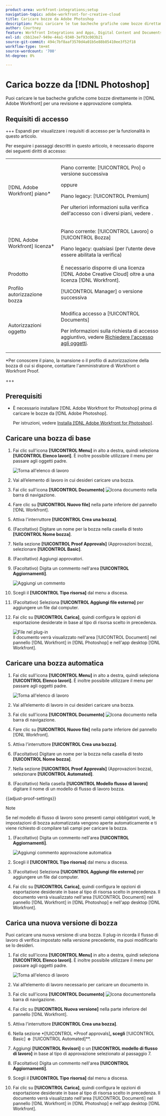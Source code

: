 ```yaml
---
product-area: workfront-integrations;setup
navigation-topic: adobe-workfront-for-creative-cloud
title: Caricare bozze da Adobe Photoshop
description: Puoi caricare le tue bacheche grafiche come bozze direttamente in Adobe Workfront per una revisione e approvazione completa.
author: Courtney
feature: Workfront Integrations and Apps, Digital Content and Documents
exl-id: cbb12ee7-949e-44a1-9340-3ef93c003b21
source-git-commit: 494c7bf8aaf3570d4a01b5e88b85410ee3f52f18
workflow-type: tm+mt
source-wordcount: '700'
ht-degree: 0%

---
```


# Carica bozze da [!DNL Photoshop]

Puoi caricare le tue bacheche grafiche come bozze direttamente in [!DNL Adobe Workfront] per una revisione e approvazione completa.

## Requisiti di accesso

+++ Espandi per visualizzare i requisiti di accesso per la funzionalità in questo articolo.

Per eseguire i passaggi descritti in questo articolo, è necessario disporre dei seguenti diritti di accesso:

<table style="table-layout:auto"> 
 <col> 
 <col> 
 <tbody> 
  <tr> 
   <td role="rowheader">[!DNL Adobe Workfront] piano*</td> 
   <td> <p>Piano corrente: [!UICONTROL Pro] o versione successiva</p> <p>oppure</p> <p>Piano legacy: [!UICONTROL Premium]</p> <p>Per ulteriori informazioni sulla verifica dell'accesso con i diversi piani, vedere .</p> </td> 
  </tr> 
  <tr> 
   <td role="rowheader">[!DNL Adobe Workfront] licenza*</td> 
   <td> <p>Piano corrente: [!UICONTROL Lavoro] o [!UICONTROL Bozza]</p> <p>Piano legacy: qualsiasi (per l’utente deve essere abilitata la verifica)</p> </td> 
  </tr> 
  <tr> 
   <td role="rowheader">Prodotto</td> 
   <td>È necessario disporre di una licenza [!DNL Adobe Creative Cloud] oltre a una licenza [!DNL Workfront].</td> 
  </tr> 
  <tr> 
   <td role="rowheader">Profilo autorizzazione bozza </td> 
   <td>[!UICONTROL Manager] o versione successiva</td> 
  </tr> 
  <tr> 
   <td role="rowheader">Autorizzazioni oggetto</td> 
   <td> <p>Modifica accesso a [!UICONTROL Documents]</p> <p>Per informazioni sulla richiesta di accesso aggiuntivo, vedere <a href="../../workfront-basics/grant-and-request-access-to-objects/request-access.md" class="MCXref xref">Richiedere l'accesso agli oggetti</a>.</p> </td> 
  </tr> 
 </tbody> 
</table>

&#42;Per conoscere il piano, la mansione o il profilo di autorizzazione della bozza di cui si dispone, contattare l&#39;amministratore di Workfront o Workfront Proof.

+++

## Prerequisiti

* È necessario installare [!DNL Adobe Workfront for Photoshop] prima di caricare le bozze da [!DNL Adobe Photoshop].

  Per istruzioni, vedere [Installa [!DNL Adobe Workfront for Photoshop]](../../workfront-integrations-and-apps/adobe-workfront-for-creative-cloud/wf-cc-install-ps.md).

## Caricare una bozza di base

1. Fai clic sull&#39;icona **[!UICONTROL Menu]** in alto a destra, quindi seleziona **[!UICONTROL Elenco lavori]**. È inoltre possibile utilizzare il menu per passare agli oggetti padre.

   ![Torna all&#39;elenco di lavoro](assets/go-back-to-work-list-350x314.png)

1. Vai all’elemento di lavoro in cui desideri caricare una bozza.
1. Fai clic sull&#39;icona **[!UICONTROL Documento]** ![Icona documento](assets/documents.png) nella barra di navigazione.
1. Fare clic su **[!UICONTROL Nuovo file]** nella parte inferiore del pannello [!DNL Workfront].
1. Attiva l&#39;interruttore **[!UICONTROL Crea una bozza]**.
1. (Facoltativo) Digitare un nome per la bozza nella casella di testo **[!UICONTROL Nome bozza]**.
1. Nella sezione **[!UICONTROL Proof Approvals]** (Approvazioni bozza), selezionare **[!UICONTROL Basic]**.
1. (Facoltativo) Aggiungi approvatori.
1. (Facoltativo) Digita un commento nell&#39;area **[!UICONTROL Aggiornamenti]**.

   ![Aggiungi un commento](assets/add-comment.png)

1. Scegli il **[!UICONTROL Tipo risorsa]** dal menu a discesa.

1. (Facoltativo) Seleziona **[!UICONTROL Aggiungi file esterno]** per aggiungere un file dal computer.
1. Fai clic su **[!UICONTROL Carica]**, quindi configura le opzioni di esportazione desiderate in base al tipo di risorsa scelto in precedenza.

   ![File nel plug-in](assets/plugin-files-350x307.png)\
   Il documento verrà visualizzato nell&#39;area [!UICONTROL Documenti] nel pannello [!DNL Workfront] in [!DNL Photoshop] e nell&#39;app desktop [!DNL Workfront].


## Caricare una bozza automatica

1. Fai clic sull&#39;icona **[!UICONTROL Menu]** in alto a destra, quindi seleziona **[!UICONTROL Elenco lavori]**. È inoltre possibile utilizzare il menu per passare agli oggetti padre.

   ![Torna all&#39;elenco di lavoro](assets/go-back-to-work-list-350x314.png)

1. Vai all’elemento di lavoro in cui desideri caricare una bozza.
1. Fai clic sull&#39;icona **[!UICONTROL Documento]** ![Icona documento](assets/documents.png) nella barra di navigazione.

1. Fare clic su **[!UICONTROL Nuovo file]** nella parte inferiore del pannello [!DNL Workfront].
1. Attiva l&#39;interruttore **[!UICONTROL Crea una bozza]**.
1. (Facoltativo) Digitare un nome per la bozza nella casella di testo **[!UICONTROL Nome bozza]**.
1. Nella sezione **[!UICONTROL Proof Approvals]** (Approvazioni bozza), selezionare **[!UICONTROL Automated]**.
1. (Facoltativo) Nella casella **[!UICONTROL Modello flusso di lavoro]** digitare il nome di un modello di flusso di lavoro bozza.

{{adjust-proof-settings}}

>[!NOTE]
>
> Se nel modello di flusso di lavoro sono presenti campi obbligatori vuoti, le impostazioni di bozza automatizzata vengono aperte automaticamente e ti viene richiesto di compilare tali campi per caricare la bozza.


1. (Facoltativo) Digita un commento nell&#39;area **[!UICONTROL Aggiornamenti]**.

   ![Aggiungi commento approvazione automatica](assets/add-comment-automated-approval.png)

1. Scegli il **[!UICONTROL Tipo risorsa]** dal menu a discesa.
1. (Facoltativo) Seleziona **[!UICONTROL Aggiungi file esterno]** per aggiungere un file dal computer.
1. Fai clic su **[!UICONTROL Carica]**, quindi configura le opzioni di esportazione desiderate in base al tipo di risorsa scelto in precedenza.
Il documento verrà visualizzato nell&#39;area [!UICONTROL Documenti] nel pannello [!DNL Workfront] in [!DNL Photoshop] e nell&#39;app desktop [!DNL Workfront].

## Carica una nuova versione di bozza

Puoi caricare una nuova versione di una bozza. Il plug-in ricorda il flusso di lavoro di verifica impostato nella versione precedente, ma puoi modificarlo se lo desideri.

1. Fai clic sull&#39;icona **[!UICONTROL Menu]** in alto a destra, quindi seleziona **[!UICONTROL Elenco lavori]**. È inoltre possibile utilizzare il menu per passare agli oggetti padre.

   ![Torna all&#39;elenco di lavoro](assets/go-back-to-work-list-350x314.png)

1. Vai all’elemento di lavoro necessario per caricare un documento in.
1. Fai clic sull&#39;icona **[!UICONTROL Documento]** ![Icona documento](assets/documents.png)nella barra di navigazione.

1. Fai clic su **[!UICONTROL Nuova versione]** nella parte inferiore del pannello [!DNL Workfront].
1. Attiva l&#39;interruttore **[!UICONTROL Crea una bozza]**.

1. Nella sezione *[!UICONTROL *Proof approvals]&#x200B;**, scegli &#x200B;** [!UICONTROL Basic] **&#x200B; o &#x200B;** [!UICONTROL Automated]**.

1. Aggiungi **[!UICONTROL Revisori]** o un **[!UICONTROL modello di flusso di lavoro]** in base al tipo di approvazione selezionato al passaggio 7.

1. (Facoltativo) Digita un commento nell&#39;area **[!UICONTROL Aggiornamenti]**.
1. Scegli il **[!UICONTROL Tipo risorsa]** dal menu a discesa.
1. Fai clic su **[!UICONTROL Carica]**, quindi configura le opzioni di esportazione desiderate in base al tipo di risorsa scelto in precedenza.
Il documento verrà visualizzato nell&#39;area [!UICONTROL Documenti] nel pannello [!DNL Workfront] in [!DNL Photoshop] e nell&#39;app desktop [!DNL Workfront].
